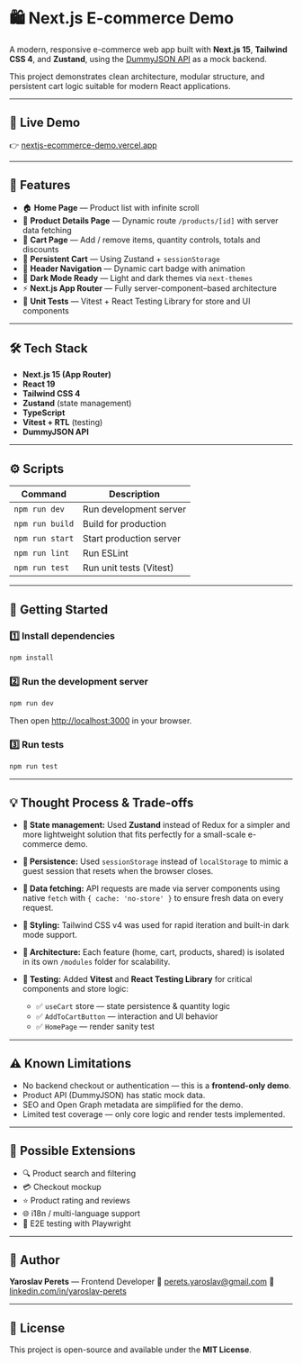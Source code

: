 # 🛍️ Next.js E-commerce Demo

A modern, responsive e-commerce web app built with **Next.js 15**, **Tailwind CSS 4**, and **Zustand**, using the [DummyJSON API](https://dummyjson.com) as a mock backend.

This project demonstrates clean architecture, modular structure, and persistent cart logic suitable for modern React applications.

---

## 🚀 Live Demo

👉 [nextjs-ecommerce-demo.vercel.app](https://nextjs-ecommerce-demo.vercel.app)

---

## 🧩 Features

* 🏠 **Home Page** — Product list with infinite scroll
* 📄 **Product Details Page** — Dynamic route `/products/[id]` with server data fetching
* 🛒 **Cart Page** — Add / remove items, quantity controls, totals and discounts
* 💾 **Persistent Cart** — Using Zustand + `sessionStorage`
* 🧭 **Header Navigation** — Dynamic cart badge with animation
* 🌙 **Dark Mode Ready** — Light and dark themes via `next-themes`
* ⚡ **Next.js App Router** — Fully server-component–based architecture
* 🧪 **Unit Tests** — Vitest + React Testing Library for store and UI components

---

## 🛠️ Tech Stack

* **Next.js 15 (App Router)**
* **React 19**
* **Tailwind CSS 4**
* **Zustand** (state management)
* **TypeScript**
* **Vitest + RTL** (testing)
* **DummyJSON API**

---

## ⚙️ Scripts

| Command         | Description             |
| --------------- | ----------------------- |
| `npm run dev`   | Run development server  |
| `npm run build` | Build for production    |
| `npm run start` | Start production server |
| `npm run lint`  | Run ESLint              |
| `npm run test`  | Run unit tests (Vitest) |

---

## 🧰 Getting Started

### 1️⃣ Install dependencies

```bash
npm install
```

### 2️⃣ Run the development server

```bash
npm run dev
```

Then open [http://localhost:3000](http://localhost:3000) in your browser.

### 3️⃣ Run tests

```bash
npm run test
```

---

## 💡 Thought Process & Trade-offs

* **🧠 State management:**
  Used **Zustand** instead of Redux for a simpler and more lightweight solution that fits perfectly for a small-scale e-commerce demo.

* **💾 Persistence:**
  Used `sessionStorage` instead of `localStorage` to mimic a guest session that resets when the browser closes.

* **📡 Data fetching:**
  API requests are made via server components using native `fetch` with `{ cache: 'no-store' }` to ensure fresh data on every request.

* **🎨 Styling:**
  Tailwind CSS v4 was used for rapid iteration and built-in dark mode support.

* **🧱 Architecture:**
  Each feature (home, cart, products, shared) is isolated in its own `/modules` folder for scalability.

* **🧪 Testing:**
  Added **Vitest** and **React Testing Library** for critical components and store logic:

    * ✅ `useCart` store — state persistence & quantity logic
    * ✅ `AddToCartButton` — interaction and UI behavior
    * ✅ `HomePage` — render sanity test

---

## ⚠️ Known Limitations

* No backend checkout or authentication — this is a **frontend-only demo**.
* Product API (DummyJSON) has static mock data.
* SEO and Open Graph metadata are simplified for the demo.
* Limited test coverage — only core logic and render tests implemented.

---

## 🧠 Possible Extensions

* 🔍 Product search and filtering
* 💳 Checkout mockup
* ⭐ Product rating and reviews
* 🌐 i18n / multi-language support
* 🧾 E2E testing with Playwright

---

## 👤 Author

**Yaroslav Perets** — Frontend Developer
📧 [perets.yaroslav@gmail.com](mailto:perets.yaroslav@gmail.com)
💼 [linkedin.com/in/yaroslav-perets](https://www.linkedin.com/in/yaroslav-perets/)

---

## 📝 License

This project is open-source and available under the **MIT License**.
